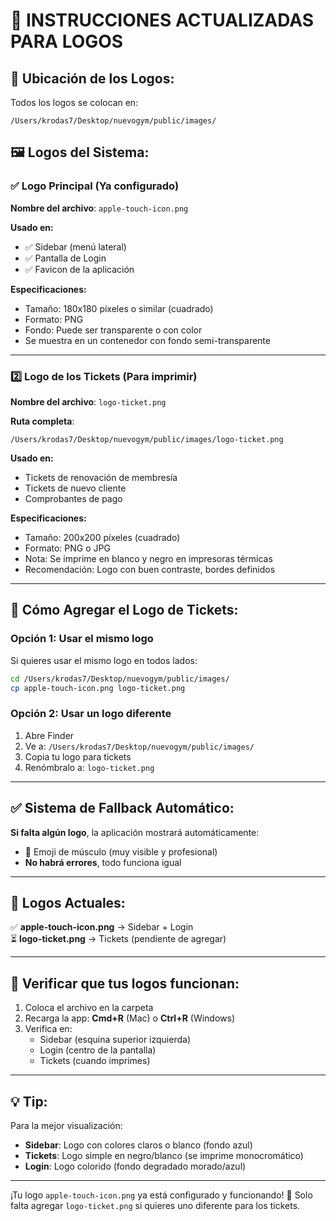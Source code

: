 # 🎨 INSTRUCCIONES ACTUALIZADAS PARA LOGOS

## 📍 Ubicación de los Logos:

Todos los logos se colocan en:
```
/Users/krodas7/Desktop/nuevogym/public/images/
```

## 🖼️ Logos del Sistema:

### ✅ **Logo Principal** (Ya configurado)

**Nombre del archivo**: `apple-touch-icon.png`

**Usado en:**
- ✅ Sidebar (menú lateral)
- ✅ Pantalla de Login
- ✅ Favicon de la aplicación

**Especificaciones:**
- Tamaño: 180x180 píxeles o similar (cuadrado)
- Formato: PNG
- Fondo: Puede ser transparente o con color
- Se muestra en un contenedor con fondo semi-transparente

---

### 2️⃣ **Logo de los Tickets** (Para imprimir)

**Nombre del archivo**: `logo-ticket.png`

**Ruta completa**:
```
/Users/krodas7/Desktop/nuevogym/public/images/logo-ticket.png
```

**Usado en:**
- Tickets de renovación de membresía
- Tickets de nuevo cliente
- Comprobantes de pago

**Especificaciones:**
- Tamaño: 200x200 píxeles (cuadrado)
- Formato: PNG o JPG
- Nota: Se imprime en blanco y negro en impresoras térmicas
- Recomendación: Logo con buen contraste, bordes definidos

---

## 🚀 Cómo Agregar el Logo de Tickets:

### Opción 1: Usar el mismo logo

Si quieres usar el mismo logo en todos lados:

```bash
cd /Users/krodas7/Desktop/nuevogym/public/images/
cp apple-touch-icon.png logo-ticket.png
```

### Opción 2: Usar un logo diferente

1. Abre Finder
2. Ve a: `/Users/krodas7/Desktop/nuevogym/public/images/`
3. Copia tu logo para tickets
4. Renómbralo a: `logo-ticket.png`

---

## ✅ Sistema de Fallback Automático:

**Si falta algún logo**, la aplicación mostrará automáticamente:
- 💪 Emoji de músculo (muy visible y profesional)
- **No habrá errores**, todo funciona igual

---

## 🎯 Logos Actuales:

✅ **apple-touch-icon.png** → Sidebar + Login  
⏳ **logo-ticket.png** → Tickets (pendiente de agregar)

---

## 📝 Verificar que tus logos funcionan:

1. Coloca el archivo en la carpeta
2. Recarga la app: **Cmd+R** (Mac) o **Ctrl+R** (Windows)
3. Verifica en:
   - Sidebar (esquina superior izquierda)
   - Login (centro de la pantalla)
   - Tickets (cuando imprimes)

---

## 💡 Tip:

Para la mejor visualización:
- **Sidebar**: Logo con colores claros o blanco (fondo azul)
- **Tickets**: Logo simple en negro/blanco (se imprime monocromático)
- **Login**: Logo colorido (fondo degradado morado/azul)

---

¡Tu logo `apple-touch-icon.png` ya está configurado y funcionando! 🎉
Solo falta agregar `logo-ticket.png` si quieres uno diferente para los tickets.

